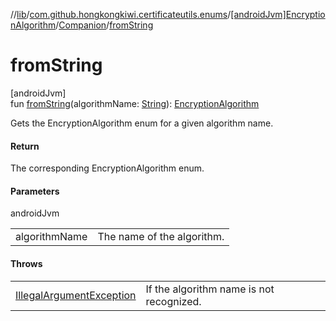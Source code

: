 //[lib](../../../../index.md)/[com.github.hongkongkiwi.certificateutils.enums](../../index.md)/[[androidJvm]EncryptionAlgorithm](../index.md)/[Companion](index.md)/[fromString](from-string.md)

# fromString

[androidJvm]\
fun [fromString](from-string.md)(algorithmName: [String](https://kotlinlang.org/api/latest/jvm/stdlib/kotlin/-string/index.html)): [EncryptionAlgorithm](../index.md)

Gets the EncryptionAlgorithm enum for a given algorithm name.

#### Return

The corresponding EncryptionAlgorithm enum.

#### Parameters

androidJvm

| | |
|---|---|
| algorithmName | The name of the algorithm. |

#### Throws

| | |
|---|---|
| [IllegalArgumentException](https://kotlinlang.org/api/latest/jvm/stdlib/kotlin/-illegal-argument-exception/index.html) | If the algorithm name is not recognized. |
